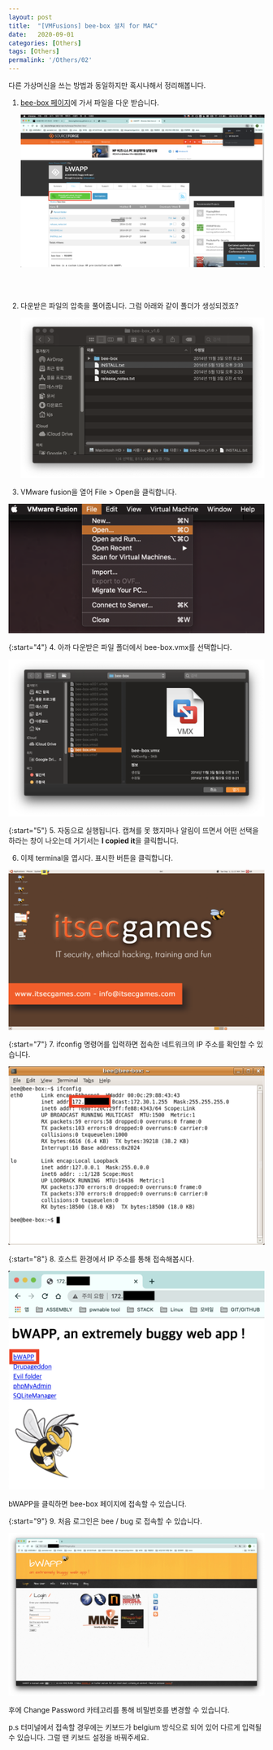```yaml
---
layout: post
title:  "[VMFusions] bee-box 설치 for MAC"
date:   2020-09-01
categories: [Others]
tags: [Others]
permalink: '/Others/02'
---
```


다른 가상머신을 쓰는 방법과 동일하지만 혹시나해서 정리해봅니다.

1. <a href="https://sourceforge.net/projects/bwapp/files/bee-box/" target="_blank">bee-box 페이지</a>에 가서 파일을 다운 받습니다.

    <img src="https://github.com/kkarung/kkarung.github.io/blob/master/assets/image/others/0201.png?raw=true">

<br><br>

2. 다운받은 파일의 압축을 풀어줍니다. 그럼 아래와 같이 폴더가 생성되겠죠?

    <img src="https://github.com/kkarung/kkarung.github.io/blob/master/assets/image/others/0202.png?raw=true">

3. VMware fusion을 열어 File > Open을 클릭합니다.

<img src="https://github.com/kkarung/kkarung.github.io/blob/master/assets/image/others/0203.png?raw=true">

{:start="4"}
4. 아까 다운받은 파일 폴더에서 bee-box.vmx를 선택합니다.

<img src="https://github.com/kkarung/kkarung.github.io/blob/master/assets/image/others/0204.png?raw=true">

{:start="5"}
5. 자동으로 실행됩니다. 캡쳐를 못 했지마나 알림이 뜨면서 어떤 선택을 하라는 창이 나오는데 거기서는 **I copied it**을 클릭합니다.

6. 이제 terminal을 엽시다. 표시한 버튼을 클릭합니다.

<img src="https://github.com/kkarung/kkarung.github.io/blob/master/assets/image/others/0205.png?raw=true">

{:start="7"}
7. ifconfig 명령어를 입력하면 접속한 네트워크의 IP 주소를 확인할 수 있습니다.

<img src="https://github.com/kkarung/kkarung.github.io/blob/master/assets/image/others/0206.png?raw=true">

{:start="8"}
8. 호스트 환경에서 IP 주소를 통해 접속해봅시다.

<img src="https://github.com/kkarung/kkarung.github.io/blob/master/assets/image/others/0207.png?raw=true">

bWAPP을 클릭하면 bee-box 페이지에 접속할 수 있습니다.

{:start="9"}
9. 처음 로그인은 bee / bug 로 접속할 수 있습니다.

<img src="https://github.com/kkarung/kkarung.github.io/blob/master/assets/image/others/0208.png?raw=true">

후에 Change Password 카테고리를 통해 비밀번호를 변경할 수 있습니다.

p.s 터미널에서 접속할 경우에는 키보드가 belgium 방식으로 되어 있어 다르게 입력될 수 있습니다. 그럴 땐 키보드 설정을 바꿔주세요.